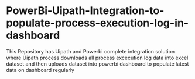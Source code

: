 # PowerBi-Uipath-Integration-to-populate-process-execution-log-in-dashboard
This Repository has Uipath  and Powerbi complete integration solution where Uipath process downloads all process excecution log data into excel dataset and then uploads dataset into powerbi dashboard to populate latest data on dashboard regularly
